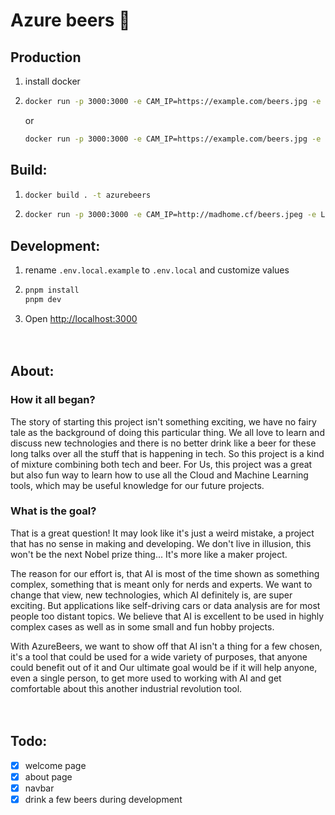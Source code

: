 # Azure beers 🍻

## Production
1. install docker
2. ```bash
   docker run -p 3000:3000 -e CAM_IP=https://example.com/beers.jpg -e LIMIT=0.5 --restart always -d --memory 500m --memory-swap 500m czm1k3/azurebeers
   ```
   or
   ```bash
   docker run -p 3000:3000 -e CAM_IP=https://example.com/beers.jpg -e LIMIT=0.5 --restart always -d --memory 500m --memory-swap 500m docker.pkg.github.com/czm1k3/azurebeers/beers
   ```

## Build:
1. ```bash
   docker build . -t azurebeers
   ```
2. ```bash
   docker run -p 3000:3000 -e CAM_IP=http://madhome.cf/beers.jpeg -e LIMIT=0.1 azurebeers
   ```

## Development:

1. rename `.env.local.example` to `.env.local` and customize values

2. ```bash
   pnpm install
   pnpm dev
   ```

3. Open [http://localhost:3000](http://localhost:3000)
\
\
&nbsp;
## About:

### **How it all began?**
The story of starting this project isn't something exciting, we have no fairy tale as the background of doing this particular thing. We all love to learn and discuss new technologies and there is no better drink like a beer for these long talks over all the stuff that is happening in tech. So this project is a kind of mixture combining both tech and beer. For Us, this project was a great but also fun way to learn how to use all the Cloud and Machine Learning tools, which may be useful knowledge for our future projects.

### **What is the goal?**
That is a great question! It may look like it's just a weird mistake, a project that has no sense in making and developing. 
We don't live in illusion, this won't be the next Nobel prize thing... It's more like a maker project.

The reason for our effort is, that AI is most of the time shown as something complex, something that is meant only for nerds and experts. 
We want to change that view, new technologies, which AI definitely is, are super exciting. 
But applications like self-driving cars or data analysis are for most people too distant topics. 
We believe that AI is excellent to be used in highly complex cases as well as in some small and fun hobby projects.

With AzureBeers, we want to show off that AI isn't a thing for a few chosen, it's a tool that could be used for a wide variety of purposes, 
that anyone could benefit out of it and Our ultimate goal would be if it will help anyone, even a single person, 
to get more used to working with AI and get comfortable about this another industrial revolution tool.
\
\
&nbsp;
## Todo:

- [x] welcome page
- [x] about page
- [x] navbar
- [x] drink a few beers during development
